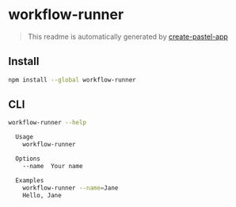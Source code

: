 # workflow-runner

> This readme is automatically generated by [create-pastel-app](https://github.com/vadimdemedes/create-pastel-app)

## Install

```bash
npm install --global workflow-runner
```

## CLI

```bash
workflow-runner --help

  Usage
    workflow-runner

  Options
    --name  Your name

  Examples
    workflow-runner --name=Jane
    Hello, Jane
```

